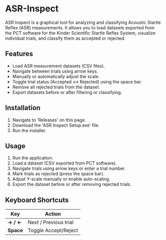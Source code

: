 # ASR-Inspect
ASR Inspect is a graphical tool for analyzing and classifying Acoustic Startle Reflex (ASR) measurements. It allows you to load datasets exported from the PCT software for the Kinder Scientific Startle Reflex System, visualize individual trials, and classify them as accepted or rejected.

## Features
- Load ASR measurement datasets (CSV files).
- Navigate between trials using arrow keys.
- Manually or automatically adjust the scale.
- Toggle trial status (Accepted ↔ Rejected) using the space bar.
- Remove all rejected trials from the dataset.
- Export datasets before or after filtering or classifying.

## Installation
1. Navigate to 'Releases' on this page.
2. Download the 'ASR Inspect Setup.exe' file.
3. Run the installer.

## Usage
1. Run the application.
2. Load a dataset (CSV exported from PCT software).
3. Navigate trials using arrow keys or enter a trial number.
4. Mark trials as rejected (press the space bar).
5. Adjust Y-scale manually or enable auto-scaling.
6. Export the dataset before or after removing rejected trials.

## Keyboard Shortcuts

| Key         | Action                   |
|------------|--------------------------|
| **→ / ←**  | Next / Previous trial    |
| **Space**  | Toggle Accept/Reject     |

